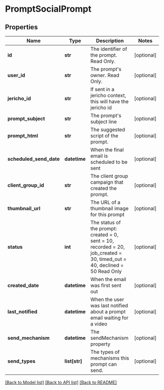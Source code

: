 # PromptSocialPrompt

## Properties
Name | Type | Description | Notes
------------ | ------------- | ------------- | -------------
**id** | **str** | The identifier of the prompt. Read Only. | [optional] 
**user_id** | **str** | The prompt&#39;s owner. Read Only. | [optional] 
**jericho_id** | **str** | If sent in a jericho context, this will have the jericho id | [optional] 
**prompt_subject** | **str** | The prompt&#39;s subject line | [optional] 
**prompt_html** | **str** | The suggested script of the prompt. | [optional] 
**scheduled_send_date** | **datetime** | When the final email is scheduled to be sent | [optional] 
**client_group_id** | **str** | The client group campaign that created the prompt. | [optional] 
**thumbnail_url** | **str** | The URL of a thumbnail image for this prompt | [optional] 
**status** | **int** | The status of the prompt: created &#x3D; 0, sent &#x3D; 10, recorded &#x3D; 20, job_created &#x3D; 30, timed_out &#x3D; 40, declined &#x3D; 50 Read Only | [optional] 
**created_date** | **datetime** | When the email was first sent out | [optional] 
**last_notified** | **datetime** | When the user was last notified about a prompt email waiting for a video | [optional] 
**send_mechanism** | **datetime** | The sendMechanism property | [optional] 
**send_types** | **list[str]** | The types of mechanisms this prompt can send. | [optional] 

[[Back to Model list]](../README.md#documentation-for-models) [[Back to API list]](../README.md#documentation-for-api-endpoints) [[Back to README]](../README.md)


